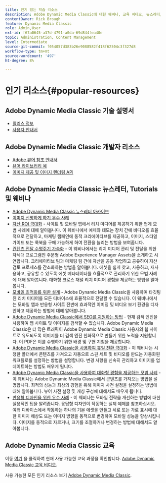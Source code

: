 ```yaml
---
title: 인기 있는 학습 리소스
description: Adobe Dynamic Media Classic에 대한 웨비나, 교육 비디오, 뉴스레터, 모범 사례 정보 및 개발자 리소스에 대한 링크입니다.
contentOwner: Rick Brough
feature: Dynamic Media Classic
role: Admin,User
exl-id: f67a0645-a37d-4791-a0da-69d844fea40e
topic: Administration, Content Management
level: Intermediate
source-git-commit: f054057d383b26e9088582f418f62504c3f327d8
workflow-type: tm+mt
source-wordcount: '497'
ht-degree: 8%

---
```


# 인기 리소스{#popular-resources}

## Adobe Dynamic Media Classic 기술 설명서

* [릴리스 정보](https://experienceleague.adobe.com/en/docs/dynamic-media-developer-resources/release-notes/s7rn2017)
* [사용자 안내서](introduction.md)

## Adobe Dynamic Media Classic 개발자 리소스

* [Adobe 뷰어 참조 안내서](https://experienceleague.adobe.com/en/docs/dynamic-media-developer-resources)
* [뷰어 라이브러리 예](https://landing.adobe.com/en/na/dynamic-media/ctir-2755/live-demos.html)
* [이미지 제공 및 이미지 렌더링 API](https://experienceleague.adobe.com/en/docs/dynamic-media-developer-resources)

## Adobe Dynamic Media Classic 뉴스레터, Tutorials 및 웨비나

* [Adobe Dynamic Media Classic 뉴스레터 아카이브](/help/using/dynamic-media-newsletter.md)
* [이미지 선명하게 하기 우수 사례](/help/using/assets/s7_sharpening_images.pdf)
* [자산 ROI 극대화](https://adobecustomersuccess.adobeconnect.com/p5ar3hfrrec/?launcher=false&amp;fcsContent=true&amp;pbMode=normal&amp;proto=true) - 사이트 및 모바일 앱에서 리치 미디어를 제공하기 위한 업계 모범 사례에 대해 알아봅니다. 이 웨비나에서 예제와 데모는 장치 간에 비디오를 효율적으로 전달하고, 마케팅 캠페인에 동적 크리에이티브를 제공하고, 이미지, 스타일 가이드 또는 룩북을 구매 가능하게 하여 전환을 늘리는 방법을 보여줍니다.
* [컨텐츠 전달 수명주기 가속화](https://adobecustomersuccess.adobeconnect.com/p88ducm9pqv/) - 이 웨비나에서는 리치 미디어 관리 및 전달을 위한 차세대 프로그램인 주문형 Adobe Experience Manager Assets을 소개하고 시연합니다. 크리에이티브 팀과 마케팅 팀 간에 자산을 공동 작업하고 공유하여 자산 검토 프로세스를 간소화하는 방법을 알아봅니다. 에셋을 쉽게 찾고, 사용하고, 재사용하고, 공유할 수 있도록 에셋 메타데이터를 효율적으로 관리하기 위한 모범 사례에 대해 알아봅니다. 대화형 크로스 채널 리치 미디어 경험을 제공하는 방법을 알아봅니다.
* [모바일 최적화를 위한 설계](https://adobecustomersuccess.adobeconnect.com/p6oqd3wydif/?launcher=false&amp;fcsContent=true&amp;pbMode=normal&amp;proto=true) - Adobe Dynamic Media Classic을 사용하여 타깃팅된 리치 미디어를 모든 디바이스에 효율적으로 전달할 수 있습니다. 이 웨비나에서는 모바일 앱과 반응형 사이트 전반에 효과적인 이미징 및 비디오 보기 환경을 디자인하고 제공하는 방법에 대해 알아봅니다.
* [Adobe Dynamic Media Classic에서 SEO를 지원하는 방법](/help/using/assets/s7_seo.pdf) - 현재 검색 엔진을 사용하여 웹 사이트 및 이미지를 검색할 수 있습니다. Adobe Dynamic Media Classic은 더 많은 트래픽이 Adobe Dynamic Media Classic 사용자의 웹 사이트로 유도되도록 이미지를 더 검색 엔진 친화적으로 만들기 위한 노력을 지원합니다. 이 PDF은 이를 수행하기 위한 배경 및 구현 지침을 제공합니다.
* [Adobe Dynamic Media Classic을 사용하여 휴일 전환 극대화](https://adobecustomersuccess.adobeconnect.com/p32n1yr85c9/?proto=true) - 이 웨비나는 시청한 폴더에서 콘텐츠를 가져오고 자동으로 스핀 세트 및 비디오를 만드는 자동화된 워크플로를 설정하는 방법을 설명합니다. 변경 사항을 신속히 관리하고 이미지를 업데이트하는 방법도 배우게 됩니다.
* [Adobe Dynamic Media Classic을 사용하여 대화형 경험을 제공하는 모범 사례](https://seminars.adobeconnect.com/p7wb8ej3u6d/) - 이 웨비나는 Adobe Dynamic Media Classic에서 콘텐츠를 가져오는 방법을 설명합니다. 최적의 성능과 최상의 경험을 위해 이미지 사전 설정을 설정하는 방법에 대해 알아봅니다. 뷰어 사전 설정 및 캐싱 구성에 대해서도 배우게 됩니다.
* [반응형 디자인을 위한 우수 사례](https://offers.adobe.com/en/na/marketing/landings/_40458_responsive_design_live_on_demand_webinar.html) - 이 웨비나는 모바일 전략을 개선하는 방법에 대한 실용적인 팁을 알려줍니다. 응답형 디자인이 작동하는 실제 예제를 참조하십시오. 여러 디바이스에서 작동하는 하나의 기본 에셋을 만들고 세로 또는 가로 표시에 대한 이미지 해상도 또는 이미지 방향을 동적으로 변경하여 모바일 성능을 향상시킵니다. 이미지를 동적으로 자르거나, 크기를 조절하거나 변경하는 방법에 대해서도 알아봅니다.

## Adobe Dynamic Media Classic 교육

이동 [여기](https://training.adobe.com/training/courses.html#product=adobe-scene7) 을 클릭하여 현재 사용 가능한 교육 과정을 확인합니다.
[Adobe Dynamic Media Classic 교육 비디오](https://experienceleague.adobe.com/en/docs/dynamic-media-classic/using/intro/training-videos#intro).

사용 가능한 모든 인기 리소스 보기 [Adobe Dynamic Media Classic](home.md).
